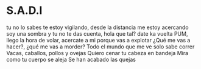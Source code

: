 # S.A.D.I
tu no lo sabes te estoy vigilando, desde la distancia me estoy acercando
soy una sombra y tu no te das cuenta, hola que tal? date ka vuelta
PUM, llego la hora de volar, acercate a mi porque vas a explotar
¿Qué me vas a hacer?, ¿qué me vas a morder?
Todo el mundo que me ve solo sabe correr
Vacas, caballos, pollos y ovejas
Quiero cenar tu cabeza en bandeja
Mira como tu cuerpo se aleja
Se han acabado las quejas
